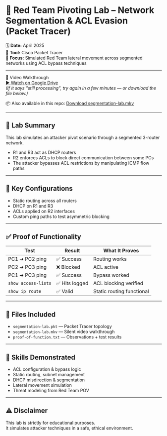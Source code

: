 # 🔐 Red Team Pivoting Lab – Network Segmentation & ACL Evasion (Packet Tracer)

🗓️ **Date:** April 2025  
📍 **Tool:** Cisco Packet Tracer  
🎯 **Focus:** Simulated Red Team lateral movement across segmented networks using ACL bypass techniques

---

🎥 Video Walkthrough  
[▶️ Watch on Google Drive](https://drive.google.com/file/d/1pCSEznhMZSmdej0K9S7oCAp7shkYwAks/view)  
_(If it says "still processing", try again in a few minutes — or download the file below.)_

📦 Also available in this repo: [Download segmentation-lab.mkv](segmentation-lab.mkv)

---

## 🧠 Lab Summary

This lab simulates an attacker pivot scenario through a segmented 3-router network.

- R1 and R3 act as DHCP routers  
- R2 enforces ACLs to block direct communication between some PCs  
- The attacker bypasses ACL restrictions by manipulating ICMP flow paths

---

## 🔧 Key Configurations

- Static routing across all routers  
- DHCP on R1 and R3  
- ACLs applied on R2 interfaces  
- Custom ping paths to test asymmetric blocking

---

## ✅ Proof of Functionality

| Test | Result | What It Proves |
|------|--------|----------------|
| PC1 ➜ PC2 ping | ✅ Success | Routing works |
| PC2 ➜ PC3 ping | ❌ Blocked | ACL active |
| PC1 ➜ PC3 ping | ✅ Success | Bypass worked |
| `show access-lists` | ✅ Hits logged | ACL blocking verified |
| `show ip route` | ✅ Valid | Static routing functional |

---

## 📁 Files Included

- `segmentation-lab.pkt` — Packet Tracer topology  
- `segmentation-lab.mkv` — Silent video walkthrough  
- `proof-of-function.txt` — Observations + test results

---

## 🧠 Skills Demonstrated

- ACL configuration & bypass logic  
- Static routing, subnet management  
- DHCP misdirection & segmentation  
- Lateral movement simulation  
- Threat modeling from Red Team POV

---

## ⚠️ Disclaimer

This lab is strictly for educational purposes.  
It simulates attacker techniques in a safe, ethical environment.

